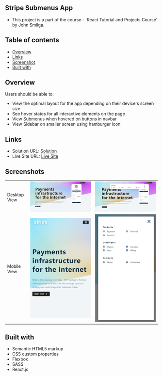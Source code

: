 ## Stripe Submenus App

- This project is a part of the course - 'React Tutorial and Projects Course' by John Smilga.

## Table of contents

- [Overview](#overview)
- [Links](#links)
- [Screenshot](#screenshot)
- [Built with](#built-with)

## Overview

Users should be able to:

- View the optimal layout for the app depending on their device's screen size
- See hover states for all interactive elements on the page
- View Submenus when hovered on buttons in navbar
- View Sidebar on smaller screen using hamburger icon

## Links

- Solution URL: [Solution](https://github.com/SaiPradeepti/My-React-Projects/tree/main/07-stripe-submenus)
- Live Site URL: [Live Site](https://stripe-submenus-sp.netlify.app/)

## Screenshots

|              |                                |                                |
| :----------- | :----------------------------: | :----------------------------: |
| Desktop View | ![](./src/images/Capture1.PNG) | ![](./src/images/Capture2.PNG) |
| Mobile View  | ![](./src/images/Capture3.PNG) | ![](./src/images/Capture4.PNG) |

## Built with

- Semantic HTML5 markup
- CSS custom properties
- Flexbox
- SASS
- React.js
